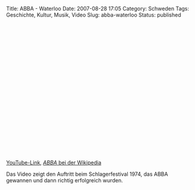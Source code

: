 Title: ABBA - Waterloo
Date: 2007-08-28 17:05
Category: Schweden
Tags: Geschichte, Kultur, Musik, Video
Slug: abba-waterloo
Status: published

<p>
<object width="425" height="353">
<param name="movie" value="http://www.youtube.com/v/cjt7eU88xUA"></param><param name="wmode" value="transparent"></param>

<embed src="http://www.youtube.com/v/cjt7eU88xUA" type="application/x-shockwave-flash" wmode="transparent" width="425" height="353">
</embed>
</object>
  
[YouTube-Link](http://youtube.com/watch?v=cjt7eU88xUA), [*ABBA* bei der
Wikipedia](http://de.wikipedia.org/wiki/ABBA)

</p>
Das Video zeigt den Auftritt beim Schlagerfestival 1974, das ABBA
gewannen und dann richtig erfolgreich wurden.

